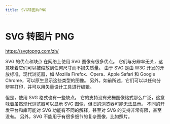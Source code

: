 ```yaml
---
title: SVG转图片PNG
---
```


# SVG 转图片 PNG

https://svgtopng.com/zh/

SVG 的优点和缺点
在网络上使用 SVG 图像有很多优点。 它们与分辨率无关，这意味着它们可以被缩放到任何尺寸而不损失质量。 由于 SVG 是由 W3C 开发的开放标准，现代浏览器，如 Mozilla Firefox、Opera、Apple Safari 和 Google Chrome，可以原生显示这些类型的图像。 另外，如前所述，它们可以以任何分辨率打印，并可以用矢量设计工具进行编辑。

但是，使用 SVG 格式也有一些缺点。 它的支持没有光栅图像格式那么广泛，这意味着虽然现代浏览器可以显示 SVG 图像，但旧的浏览器可能无法显示。 不同的开发平台和库可能对 SVG 功能有不同的解释，甚至对 SVG 的支持非常有限，甚至没有。 另外，SVG 不能用于有很多细节的复杂图像，比如照片。
